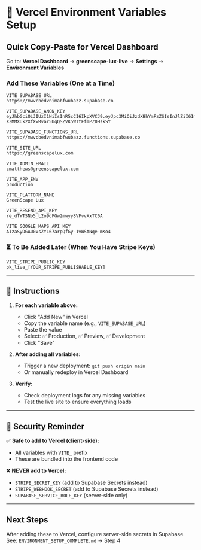 # 🚀 Vercel Environment Variables Setup

## Quick Copy-Paste for Vercel Dashboard

Go to: **Vercel Dashboard** → **greenscape-lux-live** → **Settings** → **Environment Variables**

### Add These Variables (One at a Time)

```
VITE_SUPABASE_URL
https://mwvcbedvnimabfwubazz.supabase.co
```

```
VITE_SUPABASE_ANON_KEY
eyJhbGciOiJIUzI1NiIsInR5cCI6IkpXVCJ9.eyJpc3MiOiJzdXBhYmFzZSIsInJlZiI6Im13dmNiZWR2bmltYWJmd3ViYXp6Iiwicm9sZSI6ImFub24iLCJpYXQiOjE3NDg1NjIyMzksImV4cCI6MjA2NDEzODIzOX0.koz-XZMMXUk2XfXwRvar5UqQSZVK5WTtFfmPZ0HskSY
```

```
VITE_SUPABASE_FUNCTIONS_URL
https://mwvcbedvnimabfwubazz.functions.supabase.co
```

```
VITE_SITE_URL
https://greenscapelux.com
```

```
VITE_ADMIN_EMAIL
cmatthews@greenscapelux.com
```

```
VITE_APP_ENV
production
```

```
VITE_PLATFORM_NAME
GreenScape Lux
```

```
VITE_RESEND_API_KEY
re_dTWTSNo5_L2o9dFGw2mwyy8VFvvXxTC6A
```

```
VITE_GOOGLE_MAPS_API_KEY
AIzaSyDGAU0VsZYL67arpQfGy-1vWSANqe-mKo4
```

### ⏳ To Be Added Later (When You Have Stripe Keys)

```
VITE_STRIPE_PUBLIC_KEY
pk_live_[YOUR_STRIPE_PUBLISHABLE_KEY]
```

---

## 📝 Instructions

1. **For each variable above:**
   - Click "Add New" in Vercel
   - Copy the variable name (e.g., `VITE_SUPABASE_URL`)
   - Paste the value
   - Select: ✅ Production, ✅ Preview, ✅ Development
   - Click "Save"

2. **After adding all variables:**
   - Trigger a new deployment: `git push origin main`
   - Or manually redeploy in Vercel Dashboard

3. **Verify:**
   - Check deployment logs for any missing variables
   - Test the live site to ensure everything loads

---

## 🔐 Security Reminder

✅ **Safe to add to Vercel (client-side):**
- All variables with `VITE_` prefix
- These are bundled into the frontend code

❌ **NEVER add to Vercel:**
- `STRIPE_SECRET_KEY` (add to Supabase Secrets instead)
- `STRIPE_WEBHOOK_SECRET` (add to Supabase Secrets instead)
- `SUPABASE_SERVICE_ROLE_KEY` (server-side only)

---

## Next Steps

After adding these to Vercel, configure server-side secrets in Supabase.
See: `ENVIRONMENT_SETUP_COMPLETE.md` → Step 4
